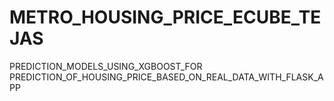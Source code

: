 # METRO_HOUSING_PRICE_ECUBE_TEJAS
PREDICTION_MODELS_USING_XGBOOST_FOR PREDICTION_OF_HOUSING_PRICE_BASED_ON_REAL_DATA_WITH_FLASK_APP

